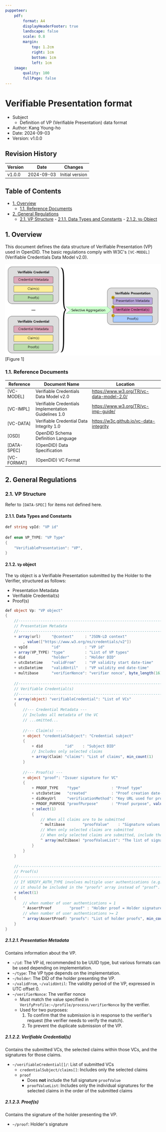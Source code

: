 ```yaml
---
puppeteer:
    pdf:
        format: A4
        displayHeaderFooter: true
        landscape: false
        scale: 0.8
        margin:
            top: 1.2cm
            right: 1cm
            bottom: 1cm
            left: 1cm
    image:
        quality: 100
        fullPage: false
---
```

Verifiable Presentation format
==

- Subject
    - Definition of VP (Verifiable Presentation) data format
- Author: Kang Young-ho
- Date: 2024-09-03
- Version: v1.0.0

Revision History
---

| Version | Date       | Changes         |
| ------- | ---------- | --------------- |
| v1.0.0  | 2024-09-03 | Initial version |


<div style="page-break-after: always;"></div>

Table of Contents
---

<!-- TOC tocDepth:2..4 chapterDepth:2..6 -->

- [1. Overview](#1-overview)
  - [1.1. Reference Documents](#11-reference-documents)
- [2. General Regulations](#2-general-regulations)
  - [2.1. VP Structure](#21-vp-structure)
        - [2.1.1. Data Types and Constants](#211-data-types-and-constants)
        - [2.1.2. `Vp` Object](#212-vp-object)

<!-- /TOC -->


<div style="page-break-after: always;"></div>

## 1. Overview

This document defines the data structure of Verifiable Presentation (VP) used in OpenDID.
The basic regulations comply with W3C's `[VC-MODEL]` (Verifiable Credentials Data Model v2.0).

![VP Structure](images/vp_structure.svg)
[Figure 1]

### 1.1. Reference Documents

| Reference   | Document Name                                        | Location                                 |
| ----------- | ---------------------------------------------------- | ---------------------------------------- |
| [VC-MODEL]  | Verifiable Credentials Data Model v2.0               | https://www.w3.org/TR/vc-data-model-2.0/ |
| [VC-IMPL]   | Verifiable Credentials Implementation Guidelines 1.0 | https://www.w3.org/TR/vc-imp-guide/      |
| [VC-DATA]   | Verifiable Credential Data Integrity 1.0             | https://w3c.github.io/vc-data-integrity  |
| [OSD]       | OpenDID Schema Definition Language                   |                                          |
| [DATA-SPEC] | (OpenDID) Data Specification                         |                                          |
| [VC-FORMAT] | (OpenDID) VC Format                                  |                                          |


<div style="page-break-after: always;"></div>


## 2. General Regulations

### 2.1. VP Structure

Refer to `[DATA-SPEC]` for items not defined here.

#### 2.1.1. Data Types and Constants

```c#
def string vpId: "VP id"

def enum VP_TYPE: "VP Type"
{
    "VerifiablePresentation": "VP",
}
```

#### 2.1.2. `Vp` object

The `Vp` object is a Verifiable Presentation submitted by the Holder to the Verifier, structured as follows:

- Presentation Metadata
- Verifiable Credential(s)
- Proof(s)

```c#
def object Vp: "VP object"
{
    //---------------------------------------------------------------------------
    // Presentation Metadata
    //---------------------------------------------------------------------------
    + array(url)     "@context"     : "JSON-LD context"
        , value(["https://www.w3.org/ns/credentials/v2"])
    + vpId           "id"           : "VP id"
    + array(VP_TYPE) "type"         : "List of VP types"
    + did            "holder"       : "Holder DID"
    + utcDatetime    "validFrom"    : "VP validity start date-time"
    + utcDatetime    "validUntil"   : "VP validity end date-time"
    + multibase      "verifierNonce": "verifier nonce", byte_length(16)

    //---------------------------------------------------------------------------
    // Verifiable Credential(s)
    //---------------------------------------------------------------------------
    + array(object) "verifiableCredential": "List of VCs"
    {
        //--- Credential Metadata ---
        // Includes all metadata of the VC
        // ...omitted...

        //--- Claim(s) ---
        + object "credentialSubject": "Credential subject"
        {
            + did          "id"    : "Subject DID"
            // Includes only selected claims
            + array(Claim) "claims": "List of claims", min_count(1)
        }

        //--- Proof(s) ---
        + object "proof": "Issuer signature for VC"
        {
            + PROOF_TYPE    "type"              : "Proof type"
            + utcDatetime   "created"           : "Proof creation date-time"
            + didKeyUrl     "verificationMethod": "Key URL used for proof signature"
            + PROOF_PURPOSE "proofPurpose"      : "Proof purpose", value("assertionMethod")
            + select(1)
            {
                // When all claims are to be submitted
                ^ multibase        "proofValue"    : "Signature values for all claims"
                // When only selected claims are submitted
                // When only selected claims are submitted, include the individual signatures for each selected claim in order
                ^ array(multibase) "proofValueList": "The list of signature values for individual claims"
            }
        }
    }

    //---------------------------------------------------------------------------
    // Proof(s)
    //---------------------------------------------------------------------------
    // If VERIFY_AUTH_TYPE involves multiple user authentications (e.g., "PIN and BIO"),
    // it should be included in the "proofs" array instead of "proof".
    + select(1)
    {
        // when number of user authentications = 1
        ^ AssertProof        "proof" : "Holder proof = Holder signature for VP"
        // when number of user authentications >= 2
        ^ array(AssertProof) "proofs": "List of holder proofs", min_count(2)
    }
}
```

##### 2.1.2.1. Presentation Metadata

Contains information about the VP.

- `~/id`: The VP id, recommended to be UUID type, but various formats can be used depending on implementation.
- `~/type`: The VP type depends on the implementation.
- `~/holder`: The DID of the holder presenting the VP.
- `~/validFrom`, `~/validUntil`: The validity period of the VP, expressed in UTC offset 0.
- `~/verifierNonce`: The verifier nonce
    - Must match the value specified in `VerifyProfile:~/profile/process/verifierNonce` by the verifier.
    - Used for two purposes:
        1. To confirm that the submission is in response to the verifier's request (the verifier needs to verify the match).
        2. To prevent the duplicate submission of the VP.

##### 2.1.2.2. Verifiable Credential(s)

Contains the submitted VCs, the selected claims within those VCs, and the signatures for those claims.

- `~/verifiableCredential[]/`: List of submitted VCs
    - `credentialSubject/claims[]`: Includes only the selected claims
    - `proof`
        - Does **not** include the full signature `proofValue`
        - `proofValueList`: Includes only the individual signatures for the selected claims in the order of the submitted claims

##### 2.1.2.3. Proof(s)

Contains the signature of the holder presenting the VP.

- `~/proof`: Holder's signature